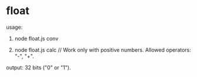 # float

usage:
1) node float.js conv




2) node float.js calc
  // Work only with positive numbers. Allowed operators: "-", "+".


output: 32 bits ("0" or "1").
